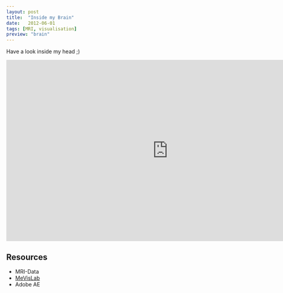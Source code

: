 ```yaml
---
layout: post
title:  "Inside my Brain"
date:   2012-06-01
tags: [MRI, visualisation]
preview: "brain"
---
```


Have a look inside my head ;)

<iframe width="853" height="480" src="http://www.youtube.com/embed/o7t-qajcxzk" frameborder="0" allowfullscreen></iframe>


## Resources
- MRI-Data
- [MeVisLab](http://www.mevislab.de/)
- Adobe AE
